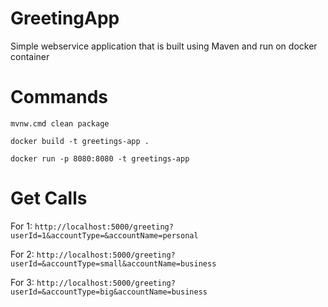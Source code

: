 # GreetingApp
Simple webservice application that is built using Maven and run on docker container

# Commands

`mvnw.cmd clean package`

`docker build -t greetings-app .`

`docker run -p 8080:8080 -t greetings-app`

# Get Calls

For 1: `http://localhost:5000/greeting?userId=1&accountType=&accountName=personal`

For 2: `http://localhost:5000/greeting?userId=&accountType=small&accountName=business`

For 3: `http://localhost:5000/greeting?userId=&accountType=big&accountName=business`


